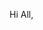 Hi All,
<!--
# Project_1
Daily Task Manager
Author: Paresh Rohan
Date: 08/01/2024
Title: "Daily Task Manager"
GitHub Repository: Project_1

Description:
This script is a Basic Daily Task Manager that allows users to manage tasks and notes through a command-line interface when they work with text-based Linux System.

Functions Used:
>> add_task(): Adds a new task to the 'Tasks.txt' file.

>> list_tasks(): Displays a numbered list of all tasks from the 'Tasks.txt' file.

>> complete_task(): Marks a task as completed by deleting it based on the task number.

>> create_note(): Creates a new note in the 'Notes.txt' file.

>> view_notes(): Displays all notes from the 'Notes.txt' file.

Interactive Menu:
This Bash Script presents an simple interactive menu with the following options:

1.Add New Task
2.List All Tasks
3.Complete Task
4.Create New Note
5.View All Notes
6.Exit

How to use the script:
~ Run the script in a terminal.
~ Follow the displayed instructions to navigate through the menu and perform tasks.

Files Generated: 
This Bash Script Initially creates 'Tasks.txt' and 'Notes.txt' files to store tasks and notes, respectively.

Feel free to use, modify, or contribute to this Daily Task Manager! If you encounter any issues or have suggestions for improvements, 
please create an issue or pull request in the GitHub repository.

This README provides a summary of the script's functionalities, instructions for usage, and guidance on executing the script. 
You can further enhance it with specific examples, troubleshooting tips, or additional details based on your preferences or requirements.

